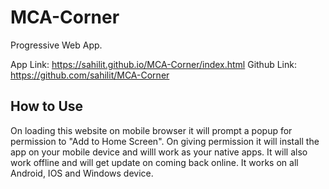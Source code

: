 # MCA-Corner
Progressive Web App.

App Link: https://sahilit.github.io/MCA-Corner/index.html
Github Link: https://github.com/sahilit/MCA-Corner

## How to Use
On loading this website on mobile browser it will prompt a popup for permission to "Add to Home Screen".
On giving permission it will install the app on your mobile device and willl work as your native apps.
It will also work offline and will get update on coming back online.
It works on all Android, IOS and Windows device.

